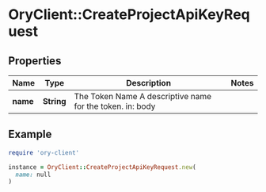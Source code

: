 # OryClient::CreateProjectApiKeyRequest

## Properties

| Name | Type | Description | Notes |
| ---- | ---- | ----------- | ----- |
| **name** | **String** | The Token Name  A descriptive name for the token.  in: body |  |

## Example

```ruby
require 'ory-client'

instance = OryClient::CreateProjectApiKeyRequest.new(
  name: null
)
```

